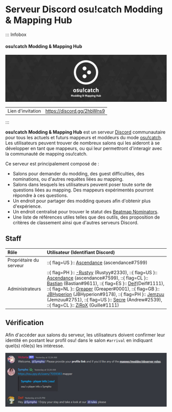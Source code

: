 # Serveur Discord osu!catch Modding & Mapping Hub

::: Infobox

<!-- lint ignore heading-increment -->

#### osu!catch Modding & Mapping Hub

![Bannière du serveur](img/banner.jpg "Bannière du serveur osu!catch Modding & Mapping Hub, conçue par Greaper")

|  |  |
| :-- | :-- |
| Lien d'invitation | <https://discord.gg/2hbWns9> |

:::

**osu!catch Modding & Mapping Hub** est un serveur [Discord](https://discord.com) communautaire pour tous les actuels et futurs mappeurs et moddeurs du mode [osu!catch](/wiki/Game_mode/osu!catch). Les utilisateurs peuvent trouver de nombreux salons qui les aideront à se développer en tant que mappeurs, ou qui leur permettront d'interagir avec la communauté de mapping osu!catch.

Ce serveur est principalement composé de :

- Salons pour demander du modding, des guest difficulties, des nominations, ou d'autres requêtes liées au mapping.
- Salons dans lesquels les utilisateurs peuvent poser toute sorte de questions liées au mapping. Des mappeurs expérimentés pourront répondre à ces questions.
- Un endroit pour partager des modding queues afin d'obtenir plus d'expérience.
- Un endroit centralisé pour trouver le statut des [Beatmap Nominators](/wiki/People/The_Team/Beatmap_Nominators).
- Une liste de références utiles telles que des outils, des proposition de critères de classement ainsi que d'autres serveurs Discord.

## Staff

| Rôle | Utilisateur (Identifiant Discord) |
| :-- | :-- |
| Propriétaire du serveur | ::{ flag=US }:: [Ascendance](https://osu.ppy.sh/users/2931883) (ascendance#7599) |
| Administrateurs | ::{ flag=PH }:: [-Rustyy](https://osu.ppy.sh/users/16355636) (Rustyy#2330), ::{ flag=US }:: [Ascendance](https://osu.ppy.sh/users/2931883) (ascendance#7599), ::{ flag=CL }:: [Bastian](https://osu.ppy.sh/users/6345176) (Bastian#9611), ::{ flag=ES }:: [Deif](https://osu.ppy.sh/users/318565)(Deif#1111), ::{ flag=NL }:: [Greaper](https://osu.ppy.sh/users/2369776) (Greaper#0001), ::{ flag=GB }:: [JBHyperion](https://osu.ppy.sh/users/4879508) (JBHyperion#9178), ::{ flag=PH }:: [Jemzuu](https://osu.ppy.sh/users/7890134) (Jemzuu#2751), ::{ flag=US }:: [Secre](https://osu.ppy.sh/users/2306637) (Andrew#2539), ::{ flag=CL }:: [ZiRoX](https://osu.ppy.sh/users/200768) (Guille#1111) |

## Vérification

Afin d'accéder aux salons du serveur, les utilisateurs doivent confirmer leur identité en postant leur profil osu! dans le salon `#arrival` en indiquant quel(s) rôle(s) les intéresse.

![Processus d'authentification](img/auth.jpg "En rejoignant le serveur, les utilisateurs enverront leur profil osu! et demanderont un certain rôle. Un administrateur modifiera alors leur profil en conséquence.")
